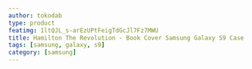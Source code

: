 ```yaml
---
author: tokodab
type: product
featimg: 1ltQJL_s-arEzUPtFeigTdGcJl7Fz7MWU
title: Hamilton The Revolution - Book Cover Samsung Galaxy S9 Case
tags: [samsung, galaxy, s9]
category: [samsung]
---
```

